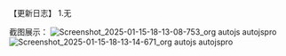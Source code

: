 【更新日志】
1.无

截图展示：
![Screenshot_2025-01-15-18-13-08-753_org autojs autojspro](https://github.com/user-attachments/assets/2ec0a7c3-1b8c-4aea-9348-e1e5f2504519)
![Screenshot_2025-01-15-18-13-14-671_org autojs autojspro](https://github.com/user-attachments/assets/ff78d47d-7255-4814-a7de-368cfbf61e59)

